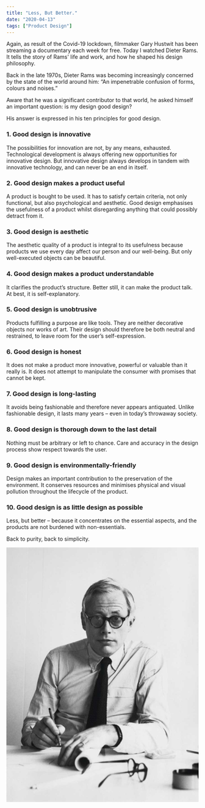```yaml
---
title: "Less, But Better."
date: "2020-04-13"
tags: ["Product Design"]
---
```


Again, as result of the Covid-19 lockdown, filmmaker Gary Hustwit has been streaming a documentary each week for free. Today I watched Dieter Rams. It tells the story of Rams' life and work, and how he shaped his design philosophy.

Back in the late 1970s, Dieter Rams was becoming increasingly concerned by the state of the world around him: “An impenetrable confusion of forms, colours and noises.”

Aware that he was a significant contributor to that world, he asked himself an important question: is my design good design?

His answer is expressed in his ten principles for good design.

### 1. Good design is innovative

The possibilities for innovation are not, by any means, exhausted. Technological development is always offering new opportunities for innovative design. But innovative design always develops in tandem with innovative technology, and can never be an end in itself.

### 2. Good design makes a product useful

A product is bought to be used. It has to satisfy certain criteria, not only functional, but also psychological and aesthetic. Good design emphasises the usefulness of a product whilst disregarding anything that could possibly detract from it.

### 3. Good design is aesthetic

The aesthetic quality of a product is integral to its usefulness because products we use every day affect our person and our well-being. But only well-executed objects can be beautiful.

### 4. Good design makes a product understandable

It clarifies the product’s structure. Better still, it can make the product talk. At best, it is self-explanatory.

### 5. Good design is unobtrusive

Products fulfilling a purpose are like tools. They are neither decorative objects nor works of art. Their design should therefore be both neutral and restrained, to leave room for the user’s self-expression.

### 6. Good design is honest

It does not make a product more innovative, powerful or valuable than it really is. It does not attempt to manipulate the consumer with promises that cannot be kept.

### 7. Good design is long-lasting

It avoids being fashionable and therefore never appears antiquated. Unlike fashionable design, it lasts many years – even in today’s throwaway society.

### 8. Good design is thorough down to the last detail

Nothing must be arbitrary or left to chance. Care and accuracy in the design process show respect towards the user.

### 9. Good design is environmentally-friendly

Design makes an important contribution to the preservation of the environment. It conserves resources and minimises physical and visual pollution throughout the lifecycle of the product.

### 10. Good design is as little design as possible

Less, but better – because it concentrates on the essential aspects, and the products are not burdened with non-essentials.

Back to purity, back to simplicity.

![Wind section instrumental](note_images/dieterRams.jpg)
